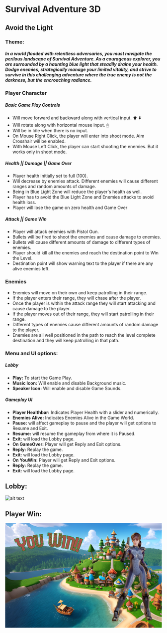 # Survival Adventure 3D 
## Avoid the Light

### Theme:
##### In a world flooded with relentless adversaries, you must navigate the perilous landscape of Survival Adventure. As a courageous explorer, you are surrounded by a haunting blue light that steadily drains your health. Dodge enemies, strategically manage your limited vitality, and strive to survive in this challenging adventure where the true enemy is not the darkness, but the encroaching radiance.

### Player Character
##### Basic Game Play Controls
- Will move forward and backward along with vertical input. ⬆️ ⬇️
- Will rotate along with horizontal mouse input. 🖱 
- Will be in Idle when there is no input.
- On Mouse Right Click, the player will enter into shoot mode. Aim Crosshair will be enabled.
- With Mouse Left Click, the player can start shooting the enemies. But it works only in shoot mode. 

##### Health || Damage || Game Over
- Player health initially set to full (100).
- Will decrease by enemies attack. Different enemies will cause different ranges and random amounts of damage.
- Being in Blue Light Zone will reduce the player's health as well.
- Player has to avoid the  Blue Light Zone and Enemies attacks to avoid health loss.
- Player will lose the game on zero health and Game Over

##### Attack || Game Win
- Player will attack enemies with Pistol Gun.
- Bullets will be fired to shoot the enemies and cause damage to enemies.
- Bullets will cause different amounts of damage to different types of enemies.
- Player should kill all the enemies and reach the destination point to Win the Level.
- Destination point will show warning text to the player if there are any alive enemies left.

### Enemies
- Enemies will move on their own and keep patrolling in their range.
- If the player enters their range, they will chase after the player.
- Once the player is within the attack range they will start attacking and cause damage to the player.
- If the player moves out of their range, they will start patrolling in their range.
- Different types of enemies cause different amounts of random damage to the player.
- Enemies are all well positioned in the path to reach the level complete destination and they will keep patrolling in that path.

### Menu and UI options:
##### Lobby
- **Play:** To start the Game Play.
- **Music Icon:** Will enable and disable Background music.
- **Speaker Icon:** Will enable and disable Game Sounds.

##### Gameplay UI
- **Player Healthbar:** Indicates Player Health with a slider and numerically.
- **Enemies Alive:** Indicates Enemies Alive in the Game World.
- **Pause:** will affect gameplay to pause and the player will get options to Resume and Exit.
- **Resume:** will resume the gameplay from where it is Paused.
- **Exit:** will load the Lobby page.
- **On GameOver:** Player will get Reply and Exit options.
- **Reply:** Replay the game.
- **Exit:** will load the Lobby page.
- **On YouWin:** Player will get Reply and Exit options.
- **Reply:** Replay the game.
- **Exit:** will load the Lobby page.

## Lobby: 

![alt text]((https://github.com/pranay7293/Adventure/blob/main/Assets/2D%20Art/BGStart.png)https://github.com/pranay7293/Adventure/blob/main/Assets/2D%20Art/BGStart.png)
## Player Win: 

![alt text](Assets/2DArt/BGWIN.png)
